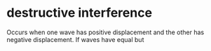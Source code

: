 # destructive interference
Occurs when one wave has positive displacement and the other has negative displacement. If waves have equal but